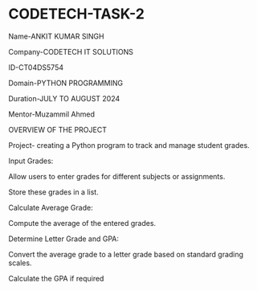 # CODETECH-TASK-2
Name-ANKIT KUMAR SINGH

Company-CODETECH IT SOLUTIONS 

ID-CT04DS5754

Domain-PYTHON PROGRAMMING 

Duration-JULY TO AUGUST 2024

Mentor-Muzammil Ahmed


OVERVIEW OF THE PROJECT

Project- creating a Python program to track and manage student grades.

Input Grades:

Allow users to enter grades for different subjects or assignments.

Store these grades in a list.

Calculate Average Grade:

Compute the average of the entered grades.

Determine Letter Grade and GPA:

Convert the average grade to a letter grade based on standard grading scales.

Calculate the GPA if required
